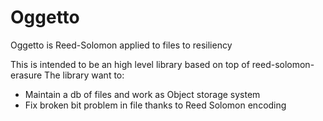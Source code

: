 # Oggetto
Oggetto is Reed-Solomon applied to files to resiliency


This is intended to be an high level library based on top of reed-solomon-erasure
The library want to:

- Maintain a db of files and work as Object storage system
- Fix broken bit problem in file thanks to Reed Solomon encoding

